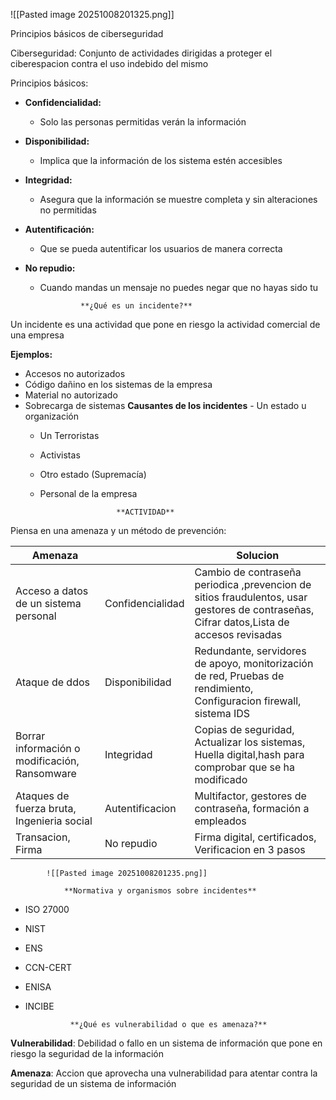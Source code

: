 

  ![[Pasted image 20251008201325.png]]

Principios básicos de ciberseguridad

Ciberseguridad: Conjunto de actividades dirigidas a proteger el ciberespacion contra el uso indebido del mismo

Principios básicos:
- **Confidencialidad:**
	- Solo las personas permitidas verán la información
	 
- **Disponibilidad:**
	 - Implica que la información de los sistema estén accesibles 
	 
- **Integridad:**
   - Asegura que la información se muestre completa y sin alteraciones no permitidas
	 
- **Autentificación:**
	 - Que se pueda autentificar los usuarios de manera correcta
- **No repudio:**
	 - Cuando mandas un mensaje no puedes negar que no hayas sido tu 
 
					**¿Qué es un incidente?**
Un incidente es una actividad que pone en riesgo la actividad comercial de una empresa

**Ejemplos:**
   - Accesos no autorizados
   - Código dañino en los sistemas de la empresa
   - Material no autorizado
   - Sobrecarga de sistemas
**Causantes de los incidentes**
	- Un estado u organización
	 - Un Terroristas
	 - Activistas
	 - Otro estado (Supremacía)
	 - Personal de la empresa
	 
							**ACTIVIDAD**
Piensa en una amenaza y un método de prevención: 

| Amenaza                                       |                  | Solucion                                                                                                                                 |
| --------------------------------------------- | ---------------- | ---------------------------------------------------------------------------------------------------------------------------------------- |
| Acceso a datos de un sistema personal         | Confidencialidad | Cambio de contraseña periodica ,prevencion de sitios fraudulentos, usar gestores de contraseñas, Cifrar datos,Lista de accesos revisadas |
| Ataque de ddos                                | Disponibilidad   | Redundante, servidores de apoyo, monitorización de red, Pruebas de rendimiento, Configuracion firewall, sistema IDS                      |
| Borrar información o modificación, Ransomware | Integridad       | Copias de seguridad, Actualizar los sistemas, Huella digital,hash para comprobar que se ha modificado                                    |
| Ataques de fuerza bruta, Ingenieria social    | Autentificacion  | Multifactor, gestores de contraseña, formación a empleados                                                                               |
| Transacion, Firma                             | No repudio       | Firma digital, certificados, Verificacion en 3 pasos                                                                                     |
			![[Pasted image 20251008201235.png]]

				**Normativa y organismos sobre incidentes**
- ISO 27000
- NIST
- ENS
- CCN-CERT
- ENISA
- INCIBE

				**¿Qué es vulnerabilidad o que es amenaza?**
**Vulnerabilidad**: Debilidad o fallo en un sistema de información que pone en riesgo la seguridad de la información

**Amenaza**: Accion que aprovecha una vulnerabilidad para atentar contra la seguridad de un sistema de información 